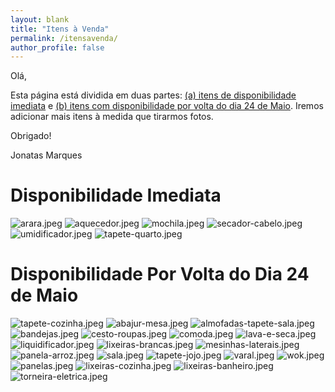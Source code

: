 ```yaml
---
layout: blank
title: "Itens à Venda"
permalink: /itensavenda/
author_profile: false
---
```


Olá,

Esta página está dividida em duas partes: [(a) itens de disponibilidade imediata](#disponibilidade-imediata) e [(b) itens com disponibilidade por volta do dia 24 de Maio](#disponibilidade-por-volta-do-dia-24-de-maio). Iremos adicionar mais itens à medida que tirarmos fotos.

Obrigado!

Jonatas Marques

# Disponibilidade Imediata

![arara.jpeg](../images/its/arara.jpeg)
![aquecedor.jpeg](../images/its/aquecedor.jpeg)
![mochila.jpeg](../images/its/mochila.jpeg)
![secador-cabelo.jpeg](../images/its/secador-cabelo.jpeg)
![umidificador.jpeg](../images/its/umidificador.jpeg)
![tapete-quarto.jpeg](../images/its/tapete-quarto.jpeg)

# Disponibilidade Por Volta do Dia 24 de Maio

![tapete-cozinha.jpeg](../images/its/tapete-cozinha.jpeg)
![abajur-mesa.jpeg](../images/its/abajur-mesa.jpeg)
![almofadas-tapete-sala.jpeg](../images/its/almofadas-tapete-sala.jpeg)
![bandejas.jpeg](../images/its/bandejas.jpeg)
![cesto-roupas.jpeg](../images/its/cesto-roupas.jpeg)
![comoda.jpeg](../images/its/comoda.jpeg)
![lava-e-seca.jpeg](../images/its/lava-e-seca.jpeg)
![liquidificador.jpeg](../images/its/liquidificador.jpeg)
![lixeiras-brancas.jpeg](../images/its/lixeiras-brancas.jpeg)
![mesinhas-laterais.jpeg](../images/its/mesinhas-laterais.jpeg)
![panela-arroz.jpeg](../images/its/panela-arroz.jpeg)
![sala.jpeg](../images/its/sala.jpeg)
![tapete-jojo.jpeg](../images/its/tapete-jojo.jpeg)
![varal.jpeg](../images/its/varal.jpeg)
![wok.jpeg](../images/its/wok.jpeg)
![panelas.jpeg](../images/its/panelas.jpeg)
![lixeiras-cozinha.jpeg](../images/its/lixeiras-cozinha.jpeg)
![lixeiras-banheiro.jpeg](../images/its/lixeiras-banheiro.jpeg)
![torneira-eletrica.jpeg](../images/its/torneira-eletrica.jpeg)
